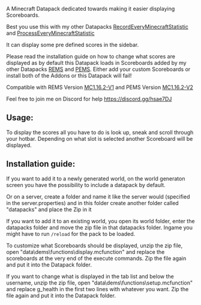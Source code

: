 A Minecraft Datapack dedicated towards making it easier displaying Scoreboards.

Best you use this with my other Datapacks [RecordEveryMinecraftStatistic](https://github.com/Wxrlds/RecordEveryMinecraftStatistic) and [ProcessEveryMinecraftStatistic](https://github.com/Wxrlds/ProcessEveryMinecraftStatistic)

It can display some pre defined scores in the sidebar.

Please read the installation guide on how to change what scores are displayed as by default this Datapack loads in Scoreboards added by my other Datapacks [REMS](https://github.com/Wxrlds/RecordEveryMinecraftStatistic) and [PEMS](https://github.com/Wxrlds/ProcessEveryMinecraftStatistic). Either add your custom Scoreboards or install both of the Addons or this Datapack will fail!

Compatible with REMS Version [MC1.16.2-V1](https://github.com/Wxrlds/RecordEveryMinecraftStatistic/releases/tag/MC1.16.2-V1) and PEMS Version [MC1.16.2-V2](https://github.com/Wxrlds/RecordEveryMinecraftStatistic/releases/tag/MC1.16.2-V2)

Feel free to join me on Discord for help https://discord.gg/hsae7DJ

## Usage:

To display the scores all you have to do is look up, sneak and scroll through your hotbar. Depending on what slot is selected another Scoreboard will be displayed.


## Installation guide:

If you want to add it to a newly generated world, on the world generaton screen you have the possibility to include a datapack by default.

Or on a server, create a folder and name it like the server would (specified in the server.properties) and in this folder create another folder called "datapacks" and place the Zip in it

If you want to add it to an existing world, you open its world folder, enter the datapacks folder and move the zip file in that datapacks folder. Ingame you might have to run ``/reload`` for the pack to be loaded.

To customize what Scoreboards should be displayed, unzip the zip file, open "data\dems\functions\display.mcfunction" and replace the scoreboards at the very end of the execute commands. Zip the file again and put it into the Datapack folder.

If you want to change what is displayed in the tab list and below the username, unzip the zip file, open "data\dems\functions\setup.mcfunction" and replace g_health in the first two lines with whatever you want. Zip the file again and put it into the Datapack folder.
